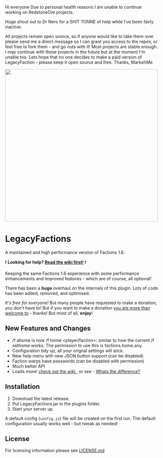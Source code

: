 Hi everyone
Due to personal health reasons I am unable to continue working on RedstoneOre projects.

Huge shout out to Dr Nero for a SHIT TONNE of help while I've been fairly inactive.

All projects remain open source, so if anyone would like to take them over please send me a direct message so I can grant you access to the repos, or feel free to fork them - and go nuts with it! Most projects are stable enough. I may continue with these projects in the future but at the moment I'm unable too. Lets hope that no one decides to make a paid version of LegacyFaction - please keep it open source and free. Thanks, MarkehMe

<img src="https://raw.githubusercontent.com/redstone/LegacyFactions/master/media/legacyfactions.png" width="500">

# LegacyFactions
A maintained and high performance version of Factions 1.6.

❗️ **Looking for help? [Read the wiki first!](https://github.com/redstone/LegacyFactions/wiki)** ❗️

Keeping the same Factions 1.6 experience with some performance enhancements and improved features - which are of course, all optional!

There has been a **huge** overhaul on the internals of this plugin. Lots of code has been added, removed, and optimised. 

_It's free for everyone!_ But many people have requested to make a donation, you don't have to! But if you want to make a donation [you are more than welcome to](https://www.paypal.me/markhughes/10usd) - thanks! But most of all, **enjoy**!

## New Features and Changes
* /f ahome is now /f home <name> <player/faction>: similar to how the current /f sethome works. The permission to use this is factions.home.any.
* Configuration tidy up, all your orignal settings will stick.
* New help menu with new JSON button support (can be disabled)
* Faction warps have passwords (can be disabled with permission)
* Much better API
* Loads more! [check out the wiki ](https://github.com/redstone/LegacyFactions/wiki), or see - [Whats the difference?](https://github.com/redstone/LegacyFactions/wiki/Whats-the-difference%3F)

## Installation
1. Download the latest release.
2. Put LegacyFactions.jar in the plugins folder.
3. Start your server up.

A default config (`config.js`) file will be created on the first run. The default configuration usually works well - but tweak as needed!

## License
For licensing information please see [LICENSE.md](LICENSE.md)
